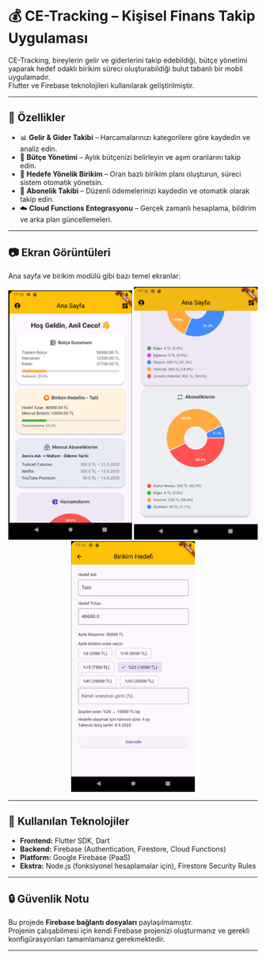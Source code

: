 # 💰 CE-Tracking – Kişisel Finans Takip Uygulaması

CE-Tracking, bireylerin gelir ve giderlerini takip edebildiği, bütçe yönetimi yaparak hedef odaklı birikim süreci oluşturabildiği bulut tabanlı bir mobil uygulamadır.  
Flutter ve Firebase teknolojileri kullanılarak geliştirilmiştir.

---

## 🧩 Özellikler

- 📊 **Gelir & Gider Takibi** – Harcamalarınızı kategorilere göre kaydedin ve analiz edin.  
- 🧮 **Bütçe Yönetimi** – Aylık bütçenizi belirleyin ve aşım oranlarını takip edin.  
- 🎯 **Hedefe Yönelik Birikim** – Oran bazlı birikim planı oluşturun, süreci sistem otomatik yönetsin.  
- 🔁 **Abonelik Takibi** – Düzenli ödemelerinizi kaydedin ve otomatik olarak takip edin.  
- ☁️ **Cloud Functions Entegrasyonu** – Gerçek zamanlı hesaplama, bildirim ve arka plan güncellemeleri.  

---

## 📷 Ekran Görüntüleri

Ana sayfa ve birikim modülü gibi bazı temel ekranlar:

<p align="center">
  <img src="images/anasayfa1.png" alt="Ana Sayfa 1" width="250"/>
  <img src="images/anasayfa2.png" alt="Ana Sayfa 2" width="250"/>
  <img src="images/birikim.png" alt="Birikim Hedefi" width="250"/>
</p>

---

## 🔧 Kullanılan Teknolojiler

- **Frontend:** Flutter SDK, Dart  
- **Backend:** Firebase (Authentication, Firestore, Cloud Functions)  
- **Platform:** Google Firebase (PaaS)  
- **Ekstra:** Node.js (fonksiyonel hesaplamalar için), Firestore Security Rules

---

## 🔒 Güvenlik Notu

Bu projede **Firebase bağlantı dosyaları** paylaşılmamıştır.  
Projenin çalışabilmesi için kendi Firebase projenizi oluşturmanız ve gerekli konfigürasyonları tamamlamanız gerekmektedir.

---
